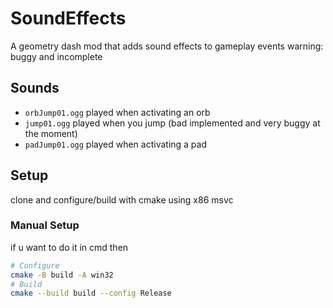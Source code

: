 # SoundEffects
A geometry dash mod that adds sound effects to gameplay events
warning: buggy and incomplete

## Sounds

- `orbJump01.ogg` played when activating an orb
- `jump01.ogg` played when you jump (bad implemented and very buggy at the moment)
- `padJump01.ogg` played when activating a pad

## Setup

clone and configure/build with cmake using x86 msvc

### Manual Setup
if u want to do it in cmd then
```bash
# Configure
cmake -B build -A win32
# Build
cmake --build build --config Release
```
